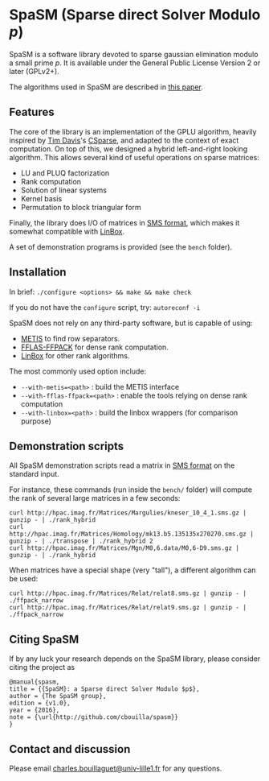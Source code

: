 SpaSM (Sparse direct Solver Modulo _p_)
=======================================

SpaSM is a software library devoted to sparse gaussian elimination modulo a small prime _p_. 
It is available under the General Public License Version 2 or later (GPLv2+).

The algorithms used in SpaSM are described in [this paper](http://cristal.univ-lille.fr/~bouillag/pub/CASC16.pdf).

Features
--------

The core of the library is an implementation of the GPLU algorithm, heavily inspired by 
[Tim Davis](http://faculty.cse.tamu.edu/davis/)'s [CSparse](http://faculty.cse.tamu.edu/davis/publications_files/CSparse.zip), and 
adapted to the context of exact computation. On top of this, we designed a hybrid left-and-right looking algorithm. 
This allows several kind of useful operations on sparse matrices:
  * LU and PLUQ factorization
  * Rank computation
  * Solution of linear systems
  * Kernel basis
  * Permutation to block triangular form

Finally, the library does I/O of matrices in [SMS format](http://hpac.imag.fr/), which makes it 
somewhat compatible with [LinBox](http://linalg.org/).

A set of demonstration programs is provided (see the `bench` folder).

Installation
------------

In brief:
```./configure <options> && make && make check```

If you do not have the `configure` script, try:
```autoreconf -i```

SpaSM does not rely on any third-party software, but is capable of using:
  * [METIS](http://glaros.dtc.umn.edu/gkhome/metis/metis/overview) to find row separators.
  * [FFLAS-FFPACK](https://github.com/linbox-team/fflas-ffpack) for dense rank computation.
  * [LinBox](https://github.com/linbox-team/linbox) for other rank algorithms.

The most commonly used option include:
- `--with-metis=<path>` : build the METIS interface
- `--with-fflas-ffpack=<path>` : enable the tools relying on dense rank computation
- `--with-linbox=<path>` : build the linbox wrappers (for comparison purpose)

Demonstration scripts
---------------------

All SpaSM demonstration scripts read a matrix in [SMS format](http://hpac.imag.fr/) on the standard input.

For instance, these commands (run inside the `bench/` folder) will compute the rank of several large matrices in a few seconds:
```
curl http://hpac.imag.fr/Matrices/Margulies/kneser_10_4_1.sms.gz | gunzip - | ./rank_hybrid
curl http://hpac.imag.fr/Matrices/Homology/mk13.b5.135135x270270.sms.gz | gunzip - | ./transpose | ./rank_hybrid 2
curl http://hpac.imag.fr/Matrices/Mgn/M0,6.data/M0,6-D9.sms.gz | gunzip - | ./rank_hybrid
```

When matrices have a special shape (very "tall"), a different algorithm can be used:
```
curl http://hpac.imag.fr/Matrices/Relat/relat8.sms.gz | gunzip - | ./ffpack_narrow 
curl http://hpac.imag.fr/Matrices/Relat/relat9.sms.gz | gunzip - | ./ffpack_narrow 
```

Citing SpaSM
------------

If by any luck your research depends on the SpaSM library, please consider citing the project as

```
@manual{spasm,
title = {{SpaSM}: a Sparse direct Solver Modulo $p$},
author = {The SpaSM group},
edition = {v1.0},
year = {2016},
note = {\url{http://github.com/cbouilla/spasm}}
}
```

Contact and discussion
----------------------

Please email <charles.bouillaguet@univ-lille1.fr> for any questions.